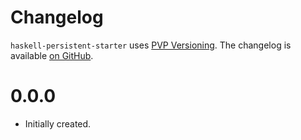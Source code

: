# Changelog

`haskell-persistent-starter` uses [PVP Versioning][1].
The changelog is available [on GitHub][2].

0.0.0
=====

* Initially created.

[1]: https://pvp.haskell.org
[2]: https://github.com/boygao1992/haskell-persistent-starter/releases